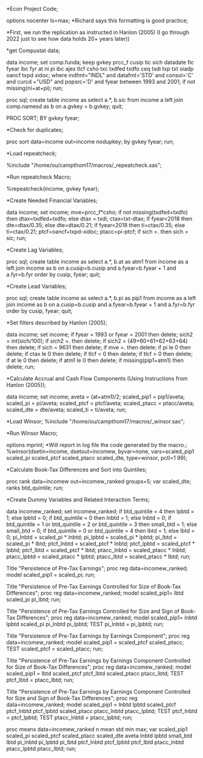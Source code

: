*Econ Project Code;

options nocenter ls=max; *Richard says this formatting is good practice;

*First, we run the replication as instructed in Hanlon (2005) (I go through 2022 just to see how data holds 20+ years later))

*get Compustat data;

data income;
    set comp.funda;
    keep gvkey prcc_f cusip tic sich datadate fic fyear ibc fyr at ni pi ibc ajex tlcf csho txc txdfed txdfo ceq txdi  txp txt oiadp oancf txpd xidoc;
    where indfmt="INDL" and datafmt='STD' and consol='C' and curcd ="USD" and popsrc='D' and fyear between 1993 and 2001;
    if not missing(ni+at+pi);
run;

proc sql;
    create table income as
        select a.*, b.sic
        from income a
        left join comp.namesd as b
        on a.gvkey = b.gvkey;
quit;

PROC SORT; BY gvkey fyear;

*Check for duplicates;

proc sort data=income
          out=income
          nodupkey; 
          by gvkey fyear; 
run; 

*Load repeatcheck;

%include "/home/ou/campthom17/macros/_repeatcheck.sas";

*Run repeatcheck Macro;
 
%repeatcheck(income, gvkey fyear); 

*Create Needed Financial Variables;

data income; 
	set income;
	mve=prcc_f*csho;
	if not missing(txdfed+txdfo) then dtax=txdfed+txdfo;
	else dtax = txdi;
	ctax=txt-dtax;
	if fyear<2018 then dte=dtax/0.35; 
	else dte=dtax/0.21;
	if fyear<2018 then ti=ctax/0.35; 
	else ti=ctax/0.21;
	ptcf=oancf+txpd-xidoc;
	ptacc=pi-ptcf;
	if sich =. then sich = sic;
run;

*Create Lag Variables;

proc sql;
    create table income as
        select a.*, b.at as atm1
        from income as a left join income as b
        on a.cusip=b.cusip and a.fyear=b.fyear + 1 and a.fyr=b.fyr
        order by cusip, fyear;
quit;

*Create Lead Variables;

proc sql;
    create table income as
        select a.*, b.pi as pip1
        from income as a left join income as b
        on a.cusip=b.cusip and a.fyear=b.fyear + 1 and a.fyr=b.fyr
        order by cusip, fyear;
quit;

*Set filters described by Hanlon (2005);

data income;
	set income;
	if fyear = 1993 or fyear = 2001 then delete;
	sich2 = int(sich/100);
	if sich2 =. then delete;
	if sich2 = (49+60+61+62+63+64) then delete;
	if sich = 9631 then delete; 
	if mve =. then delete;
	if pi le 0 then delete;
	if ctax le 0 then delete;
	if tlcf < 0 then delete;
	if tlcf > 0 then delete;
	if at le 0 then delete;
	if atm1 le 0 then delete;
	if missing(pip1+atm1) then delete;
run;

*Calculate Accrual and Cash Flow Components (Using Instructions from Hanlon (2005));

data income;
	set income;
	aveta = (at+atm1)/2;
	scaled_pip1 = pip1/aveta;
	scaled_pi = pi/aveta;
	scaled_ptcf = ptcf/aveta;
	scaled_ptacc = ptacc/aveta;
	scaled_dte = dte/aveta;
	scaled_ti = ti/aveta;
run;

*Load Winsor;
%include "/home/ou/campthom17/macros/_winsor.sas";

*Run Winsor Macro;

options mprint; *Will report in log file the code generated by the macro.;
%winsor(dsetin=income, dsetout=incomew, byvar=none, vars=scaled_pip1 scaled_pi scaled_ptcf scaled_ptacc scaled_dte, type=winsor, pctl=1 99);

*Calculate Book-Tax Differences and Sort into Quintiles;

proc rank data=incomew
   out=incomew_ranked
   groups=5;
   var scaled_dte;
   ranks btd_quintile;
run;

*Create Dummy Variables and Related Interaction Terms;

data incomew_ranked;
	set incomew_ranked;
	if btd_quintile = 4 then lpbtd = 1;
	else lpbtd = 0;
	if btd_quintile = 0 then lnbtd = 1;
	else lnbtd = 0;
	if btd_quintile = 1 or btd_quintile = 2 or btd_quintile = 3 then small_btd = 1;
	else small_btd = 0;
	if btd_quintile = 0 or btd_quintile = 4 then lbtd = 1;
	else lbtd = 0;
	pi_lnbtd = scaled_pi * lnbtd;
	pi_lpbtd = scaled_pi * lpbtd;
	pi_lbtd = scaled_pi * lbtd;
	ptcf_lnbtd = scaled_ptcf * lnbtd;
	ptcf_lpbtd = scaled_ptcf * lpbtd;
	ptcf_lbtd = scaled_ptcf * lbtd;
	ptacc_lnbtd = scaled_ptacc * lnbtd;
	ptacc_lpbtd = scaled_ptacc * lpbtd;
	ptacc_lbtd = scaled_ptacc * lbtd;
run;

Title "Persistence of Pre-Tax Earnings";
proc reg data=incomew_ranked;
	model scaled_pip1 = scaled_pi;
run;

Title "Persistence of Pre-Tax Earnings Controlled for Size of Book-Tax Differences";
proc reg data=incomew_ranked;
	model scaled_pip1= lbtd scaled_pi pi_lbtd;
run;

Title "Persistence of Pre-Tax Earnings Controlled for Size and Sign of Book-Tax Differences";
proc reg data=incomew_ranked;
	model scaled_pip1= lnbtd lpbtd scaled_pi pi_lnbtd pi_lpbtd;
	TEST pi_lnbtd = pi_lpbtd;
run;

Title "Persistence of Pre-Tax Earnings by Earnings Component";
proc reg data=incomew_ranked;
	model scaled_pip1 = scaled_ptcf scaled_ptacc;
	TEST scaled_ptcf = scaled_ptacc;
run;

Title "Persistence of Pre-Tax Earnings by Earnings Component Controlled for Size of Book-Tax Differences";
proc reg data=incomew_ranked;
	model scaled_pip1 = lbtd scaled_ptcf ptcf_lbtd scaled_ptacc ptacc_lbtd;
	TEST ptcf_lbtd = ptacc_lbtd;
run;

Title "Persistence of Pre-Tax Earnings by Earnings Component Controlled for Size and Sign of Book-Tax Differences";
proc reg data=incomew_ranked;
	model scaled_pip1 = lnbtd lpbtd scaled_ptcf ptcf_lnbtd ptcf_lpbtd scaled_ptacc ptacc_lnbtd ptacc_lpbtd;
	TEST ptcf_lnbtd = ptcf_lpbtd;
	TEST ptacc_lnbtd = ptacc_lpbtd;
run;

proc means data=incomew_ranked n mean std min max;
    var scaled_pip1 scaled_pi scaled_ptcf scaled_ptacc scaled_dte aveta lnbtd lpbtd small_btd lbtd pi_lnbtd pi_lpbtd pi_lbtd ptcf_lnbtd ptcf_lpbtd ptcf_lbtd ptacc_lnbtd ptacc_lpbtd ptacc_lbtd;
run;